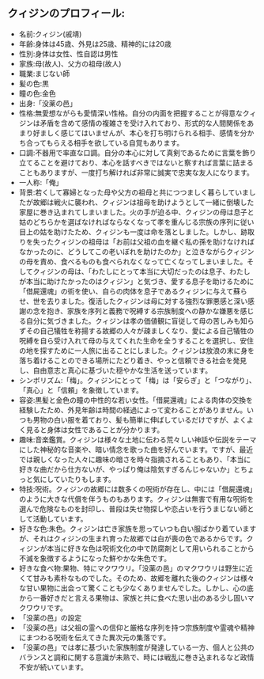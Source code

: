 ## クィジンのプロフィール:

* 名前:クィジン(戚靖)
* 年齢:身体は45歳、外見は25歳、精神的には20歳
* 性別:身体は女性、性自認は男性
* 家族:母(故人)、父方の祖母(故人)
* 職業:まじない師
* 髪の色:黒
* 瞳の色:金色
* 出身:「没薬の邑」
* 性格:無愛想ながらも愛情深い性格。自分の内面を把握することが得意なクィジンは矛盾を含めて感情の複雑さを受け入れており、形式的な人間関係をあまり好ましく感じてはいませんが、本心を打ち明けられる相手、感情を分かち合ってもらえる相手を欲している自覚もあります。
* 口調:不器用で率直な口調。自分の本心に対して真剣であるために言葉を飾り立てることを避けており、本心を話すべきではないと察すれば言葉に詰まることもありますが、一度打ち解ければ非常に誠実で忠実な友人になります。
* 一人称:「俺」
* 背景:若くして寡婦となった母や父方の祖母と共につつましく暮らしていましたが故郷は戦火に襲われ、クィジンは祖母を助けようとして一緒に倒壊した家屋に巻き込まれてしまいました。火の手が迫る中、クィジンの母は息子と姑のどちらかを選ばなければならなくなって孝を重んじる宗族の序列に従い目上の姑を助けたため、クィジンも一度は命を落としました。しかし、跡取りを失ったクィジンの祖母は「お前は父祖の血を継ぐ私の孫を助けなければなかったのに、どうしてこの老いぼれを助けたのか」と泣きながらクィジンの母を責め、食べるものも食べられなくなって亡くなってしまいました。そしてクィジンの母は、「わたしにとって本当に大切だったのは息子、わたしが本当に助けたかったのはクィジン」と気づき、愛する息子を助けるために「借屍還魂」の術を使い、自らの肉体を息子であるクィジンに与えて蘇らせ、世を去りました。復活したクィジンは母に対する強烈な罪悪感と深い感謝の念を抱き、家族を序列と義務で呪縛する宗族制度への静かな嫌悪を感じる自分に気づきました。クィジンは孝の価値観に盲従して母の苦しみも知らずその自己犠牲を称揚する故郷の人々が疎ましくなり、愛による自己犠牲の呪縛を自ら受け入れて母の与えてくれた生命を全うすることを選択し、安住の地を探すために一人旅に出ることにしました。クィジンは放浪の末に身を落ち着けることのできる場所にたどり着き、やっと信頼できる社会を発見し、自由意志と真心に基づいた穏やかな生活を送っています。
* シンボリズム:「梅」。クィジンにとって「梅」は「安らぎ」と「つながり」、「真心」と「信頼」を象徴しています。
* 容姿:黒髪と金色の瞳の中性的な若い女性。「借屍還魂」による肉体の交換を経験したため、外見年齢は時間の経過によって変わることがありません。いつも男物の白い服を着ており、髪も簡単に伸ばしているだけですが、よくよく見ると身体は女性であることが分かります。
* 趣味:音楽鑑賞。クィジンは様々な土地に伝わる荒々しい神話や伝説をテーマにした神秘的な音楽や、暗い情念を歌った曲を好んでいます。ですが、最近では親しくなった人々に趣味の暗さを時々指摘されることもあり、「本当に好きな曲だから仕方ないが、やっぱり俺は陰気すぎるんじゃないか」とちょっと気にしていたりもします。
* 特技:呪術。クィジンの故郷には数多くの呪術が存在し、中には「借屍還魂」のように大きな代償を伴うものもあります。クィジンは無害で有用な呪術を選んで危険なものを封印し、普段は失せ物探しや恋占いを行うまじない師として活動しています。
* 好きな色:朱色。クィジンは亡き家族を思っていつも白い服ばかり着ていますが、それはクィジンの生まれ育った故郷では白が喪の色であるからです。クィジンが本当に好きな色は呪術文化の中で防腐剤として用いられることから不滅を象徴するようになった鮮やかな朱色です。
* 好きな食べ物:果物、特にマクワウリ。「没薬の邑」のマクワウリは野生に近くて甘みも素朴なものでした。そのため、故郷を離れた後のクィジンは様々な甘い果物に出会って驚くことも少なくありませんでした。しかし、心の底から一番好きだと言える果物は、家族と共に食べた思い出のある少し固いマクワウリです。
* 「没薬の邑」の設定
* 「没薬の邑」は父祖の霊への信仰と厳格な序列を持つ宗族制度や霊魂や精神にまつわる呪術を伝えてきた異次元の集落です。
* 「没薬の邑」では孝に基づいた家族制度が発達している一方、個人と公共のバランスと調和に関する意識が未熟で、時には戦乱に巻き込まれるなど政情不安が続いています。
